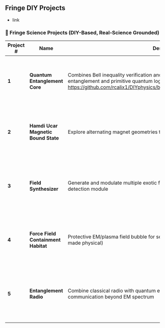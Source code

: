 ## Fringe DIY Projects

* link

### 🧪 Fringe Science Projects (DIY-Based, Real-Science Grounded)

| Project # | Name                                | Description                                                                                                                 | Status  | Modules / Components                                                                         |
| --------- | ----------------------------------- | --------------------------------------------------------------------------------------------------------------------------- | ------- | -------------------------------------------------------------------------------------------- |
| **1**     | **Quantum Entanglement Core**       | Combines Bell inequality verification and a photonic CNOT gate to demonstrate real entanglement and primitive quantum logic https://github.com/rcalix1/DIYphysics/blob/main/FringeDIYprojects/entanglement.md | ✅ Ready | Laser, BBO crystal, polarizers, beam splitters, detectors, coincidence logic                 |
| **2**     | **Hamdi Ucar Magnetic Bound State** | Explore alternating magnet geometries to trap localized field energy                                                        | ✅ Ready | Alternating magnet arrays, precision force probes, field confinement enclosure               |
| **3**     | **Field Synthesizer**               | Generate and modulate multiple exotic fields; now includes black hole analog & detection module                             | ✅ Ready | EM coils, Casimir cavity, vortex driver, dielectric antennas, time-crystal ring, BH detector |
| **4**     | **Force Field Containment Habitat** | Protective EM/plasma field bubble for self-sustaining environments (sci-fi tech made physical)                              | ✅ Ready | Plasma dome, layered shielding, phase control interface, force scaffolding                   |
| **5**     | **Entanglement Radio**              | Combine classical radio with quantum entanglement features; explore communication beyond EM spectrum                        | ✅ Ready | SPDC entanglement core, quantum gating, spectrum tuner, alien-channel placeholder            |



